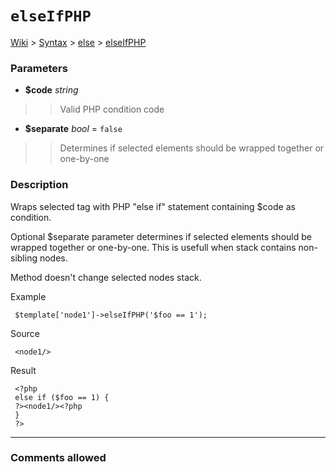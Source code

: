 # `elseIfPHP` #
[Wiki](http://code.google.com/p/querytemplates/w/list) > [Syntax](Syntax.md) > [else](elseSyntax.md) > [elseIfPHP](elseIfPHPMethodPHP.md)
### Parameters ###
  * **$code** _string_
> > Valid PHP condition code
  * **$separate** _bool_ = `false`
> > Determines if selected elements should be wrapped together or one-by-one


### Description ###
Wraps selected tag with PHP "else if" statement containing $code as condition.


Optional $separate parameter determines if selected elements should be  wrapped together or one-by-one. This is usefull when stack contains non-sibling  nodes.


Method doesn't change selected nodes stack.


Example
```
 $template['node1']->elseIfPHP('$foo == 1');

```
Source
```
 <node1/>

```
Result
```
 <?php
 else if ($foo == 1) {
 ?><node1/><?php
 }
 ?>

```

---



### Comments allowed ###